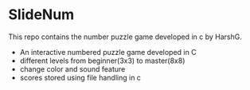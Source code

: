 # SlideNum
This repo contains the number puzzle game developed in c by HarshG.

* An interactive numbered puzzle game developed in C
* different levels from beginner(3x3) to master(8x8)
* change color and sound feature
* scores stored using file handling in c

